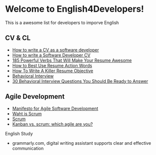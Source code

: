 # Welcome to English4Developers!

This is a awesome list for developers to imporve English


## CV & CL

 - [How to write a CV as a software developer](https://learnitmyway.medium.com/how-to-write-a-cv-as-a-software-developer-8841a79f8458)
 - [How to write a Software Developer CV](https://www.wearedevelopers.com/magazine/quick-guide-how-to-write-a-software-developer-cv)
 - [185 Powerful Verbs That Will Make Your Resume Awesome](https://www.themuse.com/advice/185-powerful-verbs-that-will-make-your-resume-awesome)
 - [How to Best Use Resume Action Words](https://business.tutsplus.com/articles/resume-action-words-and-powerful-verbs--cms-28829)
 - [How To Write A Killer Resume Objective](https://theinterviewguys.com/objective-for-resume/)
 - [Behavioral Interview](https://www.grammarly.com/blog/behavioral-interview-questions-and-answers/)
 - [30 Behavioral Interview Questions You Should Be Ready to Answer](https://www.themuse.com/advice/30-behavioral-interview-questions-you-should-be-ready-to-answer)


## Agile Development

 - [Manifesto for Agile Software Development](http://www.scrummanifesto.org/)
 - [Waht is Scrum](https://www.scrum.org/resources/what-is-scrum)
 - [Scrum](https://www.atlassian.com/agile/scrum)
 - [Kanban vs. scrum: which agile are you?](https://www.atlassian.com/agile/kanban/kanban-vs-scrum)

English Study
- grammarly.com, digital writing assistant supports clear and effective communication
